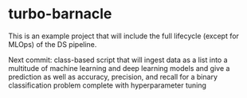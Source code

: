 # turbo-barnacle
This is an example project that will include the full lifecycle (except for MLOps) of the DS pipeline.


Next commit: 
class-based script that will ingest data as a list into a multitude of machine learning and deep learning models and give a prediction as well as accuracy, precision, and recall for a binary classification problem complete with hyperparameter tuning